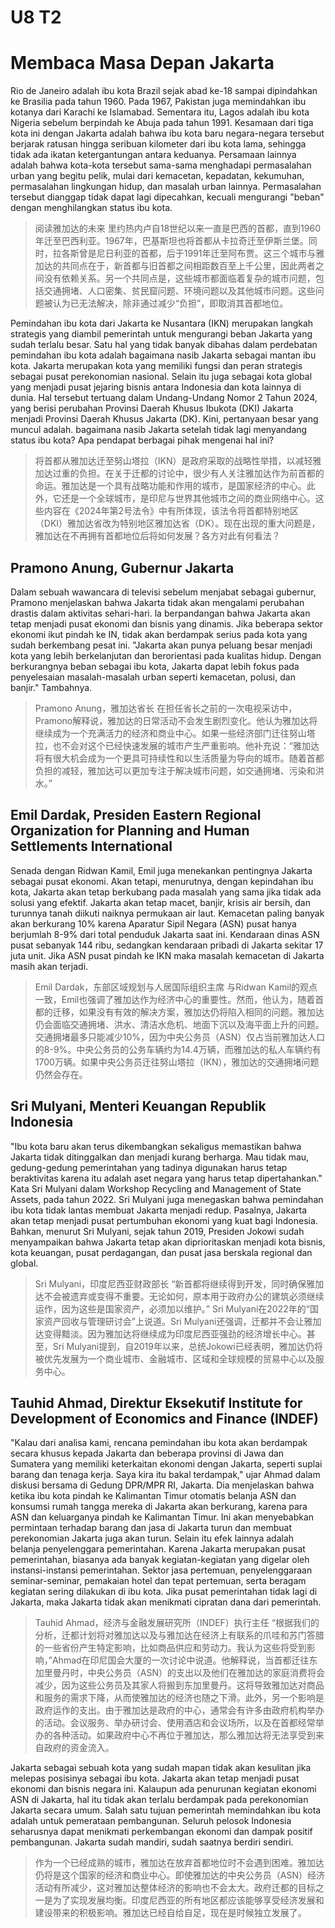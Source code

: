# U8 T2

# Membaca Masa Depan Jakarta

Rio de Janeiro adalah ibu kota Brazil sejak abad ke-18 sampai dipindahkan ke Brasilia pada tahun 1960. Pada 1967, Pakistan juga memindahkan ibu kotanya dari Karachi ke Islamabad. Sementara itu, Lagos adalah ibu kota Nigeria sebelum berpindah ke Abuja pada tahun 1991. Kesamaan dari tiga kota ini dengan Jakarta adalah bahwa ibu kota baru negara-negara tersebut berjarak ratusan hingga seribuan kilometer dari ibu kota lama, sehingga tidak ada ikatan ketergantungan antara keduanya. Persamaan lainnya adalah bahwa kota-kota tersebut sama-sama menghadapi permasalahan urban yang begitu pelik, mulai dari kemacetan, kepadatan, kekumuhan, permasalahan lingkungan hidup, dan masalah urban lainnya. Permasalahan tersebut dianggap tidak dapat lagi dipecahkan, kecuali mengurangi "beban" dengan menghilangkan status ibu kota.

> 阅读雅加达的未来
> 里约热内卢自18世纪以来一直是巴西的首都，直到1960年迁至巴西利亚。1967年，巴基斯坦也将首都从卡拉奇迁至伊斯兰堡。同时，拉各斯曾是尼日利亚的首都，后于1991年迁至阿布贾。这三个城市与雅加达的共同点在于，新首都与旧首都之间相距数百至上千公里，因此两者之间没有依赖关系。另一个共同点是，这些城市都面临着复杂的城市问题，包括交通拥堵、人口密集、贫民窟问题、环境问题以及其他城市问题。这些问题被认为已无法解决，除非通过减少“负担”，即取消其首都地位。

Pemindahan ibu kota dari Jakarta ke Nusantara (IKN) merupakan langkah strategis yang diambil pemerintah untuk mengurangi beban Jakarta yang sudah terlalu besar. Satu hal yang tidak banyak dibahas dalam perdebatan pemindahan ibu kota adalah bagaimana nasib Jakarta sebagai mantan ibu kota. Jakarta merupakan kota yang memiliki fungsi dan peran strategis sebagai pusat perekonomian nasional. Selain itu juga sebagai kota global yang menjadi pusat jejaring bisnis antara Indonesia dan kota lainnya di dunia. Hal tersebut tertuang dalam Undang-Undang Nomor 2 Tahun 2024, yang berisi perubahan Provinsi Daerah Khusus Ibukota (DKI) Jakarta menjadi Provinsi Daerah Khusus Jakarta (DK). Kini, pertanyaan besar yang muncul adalah. bagaimana nasib Jakarta setelah tidak lagi menyandang status ibu kota? Apa pendapat berbagai pihak mengenai hal ini?

> 将首都从雅加达迁至努山塔拉（IKN）是政府采取的战略性举措，以减轻雅加达过重的负担。在关于迁都的讨论中，很少有人关注雅加达作为前首都的命运。雅加达是一个具有战略功能和作用的城市，是国家经济的中心。此外，它还是一个全球城市，是印尼与世界其他城市之间的商业网络中心。这些内容在《2024年第2号法令》中有所体现，该法令将首都特别地区（DKI）雅加达省改为特别地区雅加达省（DK）。现在出现的重大问题是，雅加达在不再拥有首都地位后将如何发展？各方对此有何看法？

## Pramono Anung, Gubernur Jakarta

Dalam sebuah wawancara di televisi sebelum menjabat sebagai gubernur, Pramono menjelaskan bahwa Jakarta tidak akan mengalami perubahan drastis dalam aktivitas sehari-hari. la berpandangan bahwa Jakarta akan tetap menjadi pusat ekonomi dan bisnis yang dinamis. Jika beberapa sektor ekonomi ikut pindah ke IN, tidak akan berdampak serius pada kota yang sudah berkembang pesat ini. "Jakarta akan punya peluang besar menjadi kota yang lebih berkelanjutan dan berorientasi pada kualitas hidup. Dengan berkurangnya beban sebagai ibu kota, Jakarta dapat lebih fokus pada penyelesaian masalah-masalah urban seperti kemacetan, polusi, dan banjir." Tambahnya.

> Pramono Anung，雅加达省长
> 在担任省长之前的一次电视采访中，Pramono解释说，雅加达的日常活动不会发生剧烈变化。他认为雅加达将继续成为一个充满活力的经济和商业中心。如果一些经济部门迁往努山塔拉，也不会对这个已经快速发展的城市产生严重影响。他补充说：“雅加达将有很大机会成为一个更具可持续性和以生活质量为导向的城市。随着首都负担的减轻，雅加达可以更加专注于解决城市问题，如交通拥堵、污染和洪水。”

## Emil Dardak, Presiden Eastern Regional Organization for Planning and Human Settlements International

Senada dengan Ridwan Kamil, Emil juga menekankan pentingnya Jakarta sebagai pusat ekonomi. Akan tetapi, menurutnya, dengan kepindahan ibu kota, Jakarta akan tetap berkubang pada masalah yang sama jika tidak ada solusi yang efektif. Jakarta akan tetap macet, banjir, krisis air bersih, dan turunnya tanah diikuti naiknya permukaan air laut. Kemacetan paling banyak akan berkurang 10% karena Aparatur Sipil Negara (ASN) pusat hanya berjumlah 8-9% dari total penduduk Jakarta saat ini. Kendaraan dinas ASN pusat sebanyak 144 ribu, sedangkan kendaraan pribadi di Jakarta sekitar 17 juta unit. Jika ASN pusat pindah ke IKN maka masalah kemacetan di Jakarta masih akan terjadi.

> Emil Dardak，东部区域规划与人居国际组织主席
> 与Ridwan Kamil的观点一致，Emil也强调了雅加达作为经济中心的重要性。然而，他认为，随着首都的迁移，如果没有有效的解决方案，雅加达仍将陷入相同的问题。雅加达仍会面临交通拥堵、洪水、清洁水危机、地面下沉以及海平面上升的问题。交通拥堵最多只能减少10%，因为中央公务员（ASN）仅占当前雅加达人口的8-9%。中央公务员的公务车辆约为14.4万辆，而雅加达的私人车辆约有1700万辆。如果中央公务员迁往努山塔拉（IKN），雅加达的交通拥堵问题仍然会存在。

## Sri Mulyani, Menteri Keuangan Republik Indonesia

"Ibu kota baru akan terus dikembangkan sekaligus memastikan bahwa Jakarta tidak ditinggalkan dan menjadi kurang berharga. Mau tidak mau, gedung-gedung pemerintahan yang tadinya digunakan harus tetap beraktivitas karena itu adalah aset negara yang harus tetap dipertahankan." Kata Sri Mulyani dalam Workshop Recycling and Management of State Assets, pada tahun 2022. Sri Mulyani juga menegaskan bahwa pemindahan ibu kota tidak lantas membuat Jakarta menjadi redup. Pasalnya, Jakarta akan tetap menjadi pusat pertumbuhan ekonomi yang kuat bagi Indonesia. Bahkan, menurut Sri Mulyani, sejak tahun 2019, Presiden Jokowi sudah menyampaikan bahwa Jakarta tetap akan diprioritaskan menjadi kota bisnis, kota keuangan, pusat perdagangan, dan pusat jasa berskala regional dan global.

> Sri Mulyani，印度尼西亚财政部长
> “新首都将继续得到开发，同时确保雅加达不会被遗弃或变得不重要。无论如何，原本用于政府办公的建筑必须继续运作，因为这些是国家资产，必须加以维护。” Sri Mulyani在2022年的“国家资产回收与管理研讨会”上说道。Sri Mulyani还强调，迁都并不会让雅加达变得黯淡。因为雅加达将继续成为印度尼西亚强劲的经济增长中心。甚至，Sri Mulyani提到，自2019年以来，总统Jokowi已经表明，雅加达仍将被优先发展为一个商业城市、金融城市、区域和全球规模的贸易中心以及服务中心。

## Tauhid Ahmad, Direktur Eksekutif Institute for Development of Economics and Finance (INDEF)

"Kalau dari analisa kami, rencana pemindahan ibu kota akan berdampak secara khusus kepada Jakarta dan beberapa provinsi di Jawa dan Sumatera yang memiliki keterkaitan ekonomi dengan Jakarta, seperti suplai barang dan tenaga kerja. Saya kira itu bakal terdampak," ujar Ahmad dalam diskusi bersama di Gedung DPR/MPR RI, Jakarta. Dia menjelaskan bahwa ketika ibu kota pindah ke Kalimantan Timur otomatis belanja ASN dan konsumsi rumah tangga mereka di Jakarta akan berkurang, karena para ASN dan keluarganya pindah ke Kalimantan Timur. Ini akan menyebabkan permintaan terhadap barang dan jasa di Jakarta turun dan membuat perekonomian Jakarta juga akan turun. Selain itu efek lainnya adalah belanja penyelenggara pemerintahan. Karena Jakarta merupakan pusat pemerintahan, biasanya ada banyak kegiatan-kegiatan yang digelar oleh instansi-instansi pemerintahan. Sektor jasa pertemuan, penyelenggaraan seminar-seminar, pemakaian hotel dan tepat pertemuan, serta beragam kegiatan sering dilakukan di ibu kota. Jika pusat pemerintahan tidak lagi di Jakarta, maka Jakarta tidak akan menikmati cipratan dana dari pemerintah.

> Tauhid Ahmad，经济与金融发展研究所（INDEF）执行主任
> “根据我们的分析，迁都计划将对雅加达以及与雅加达在经济上有联系的爪哇和苏门答腊的一些省份产生特定影响，比如商品供应和劳动力。我认为这些将受到影响，”Ahmad在印尼国会大厦的一次讨论中说道。他解释说，当首都迁往东加里曼丹时，中央公务员（ASN）的支出以及他们在雅加达的家庭消费将会减少，因为这些公务员及其家人将搬到东加里曼丹。这将导致雅加达对商品和服务的需求下降，从而使雅加达的经济也随之下滑。此外，另一个影响是政府运作的支出。由于雅加达是政府的中心，通常会有许多由政府机构举办的活动。会议服务、举办研讨会、使用酒店和会议场所，以及在首都经常举办的各种活动。如果政府中心不再位于雅加达，那么雅加达将无法享受到来自政府的资金流入。

Jakarta sebagai sebuah kota yang sudah mapan tidak akan kesulitan jika melepas posisinya sebagai ibu kota. Jakarta akan tetap menjadi pusat ekonomi dan bisnis negara ini. Kalaupun ada penurunan kegiatan ekonomi ASN di Jakarta, hal itu tidak akan terlalu berdampak pada perekonomian Jakarta secara umum. Salah satu tujuan pemerintah memindahkan ibu kota adalah untuk pemerataan pembangunan. Seluruh pelosok Indonesia seharusnya dapat menikmati perkembangan ekonomi dan dampak positif pembangunan. Jakarta sudah mandiri, sudah saatnya berdiri sendiri.

> 作为一个已经成熟的城市，雅加达在放弃首都地位时不会遇到困难。雅加达仍将是这个国家的经济和商业中心。即使雅加达的中央公务员（ASN）经济活动有所减少，这对雅加达整体经济的影响也不会太大。政府迁都的目标之一是为了实现发展均衡。印度尼西亚的所有地区都应该能够享受经济发展和建设带来的积极影响。雅加达已经自给自足，现在是时候独立发展了。
